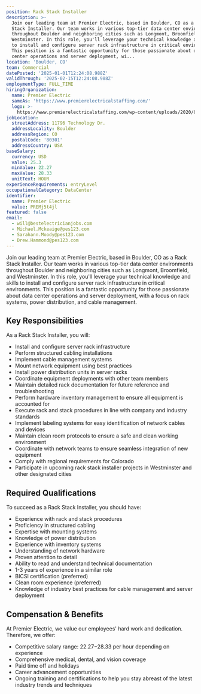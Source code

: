 ```yaml
---
position: Rack Stack Installer
description: >-
  Join our leading team at Premier Electric, based in Boulder, CO as a Rack
  Stack Installer. Our team works in various top-tier data center environments
  throughout Boulder and neighboring cities such as Longmont, Broomfield, and
  Westminster. In this role, you'll leverage your technical knowledge and skills
  to install and configure server rack infrastructure in critical environments.
  This position is a fantastic opportunity for those passionate about data
  center operations and server deployment, wi...
location: 'Boulder, CO'
team: Commercial
datePosted: '2025-01-01T12:24:08.988Z'
validThrough: '2025-02-15T12:24:08.988Z'
employmentType: FULL_TIME
hiringOrganization:
  name: Premier Electric
  sameAs: 'https://www.premierelectricalstaffing.com/'
  logo: >-
    https://www.premierelectricalstaffing.com/wp-content/uploads/2020/05/Premier-Electrical-Staffing-logo.png
jobLocation:
  streetAddress: 11796 Technology Dr.
  addressLocality: Boulder
  addressRegion: CO
  postalCode: '80301'
  addressCountry: USA
baseSalary:
  currency: USD
  value: 25.3
  minValue: 22.27
  maxValue: 28.33
  unitText: HOUR
experienceRequirements: entryLevel
occupationalCategory: DataCenter
identifier:
  name: Premier Electric
  value: PREMj5t4jl
featured: false
email:
  - will@bestelectricianjobs.com
  - Michael.Mckeaige@pes123.com
  - Sarahann.Moody@pes123.com
  - Drew.Hammond@pes123.com
---
```




Join our leading team at Premier Electric, based in Boulder, CO as a Rack Stack Installer. Our team works in various top-tier data center environments throughout Boulder and neighboring cities such as Longmont, Broomfield, and Westminster. In this role, you'll leverage your technical knowledge and skills to install and configure server rack infrastructure in critical environments. This position is a fantastic opportunity for those passionate about data center operations and server deployment, with a focus on rack systems, power distribution, and cable management. 

## Key Responsibilities
As a Rack Stack Installer, you will:

- Install and configure server rack infrastructure
- Perform structured cabling installations
- Implement cable management systems
- Mount network equipment using best practices
- Install power distribution units in server racks
- Coordinate equipment deployments with other team members
- Maintain detailed rack documentation for future reference and troubleshooting
- Perform hardware inventory management to ensure all equipment is accounted for
- Execute rack and stack procedures in line with company and industry standards
- Implement labeling systems for easy identification of network cables and devices
- Maintain clean room protocols to ensure a safe and clean working environment
- Coordinate with network teams to ensure seamless integration of new equipment
- Comply with regional requirements for Colorado
- Participate in upcoming rack stack installer projects in Westminster and other designated cities

## Required Qualifications
To succeed as a Rack Stack Installer, you should have:

- Experience with rack and stack procedures
- Proficiency in structured cabling
- Expertise with mounting systems
- Knowledge of power distribution
- Experience with inventory systems
- Understanding of network hardware
- Proven attention to detail
- Ability to read and understand technical documentation
- 1-3 years of experience in a similar role
- BICSI certification (preferred)
- Clean room experience (preferred)
- Knowledge of industry best practices for cable management and server deployment

## Compensation & Benefits
At Premier Electric, we value our employees' hard work and dedication. Therefore, we offer:
- Competitive salary range: $22.27-$28.33 per hour depending on experience
- Comprehensive medical, dental, and vision coverage
- Paid time off and holidays
- Career advancement opportunities
- Ongoing training and certifications to help you stay abreast of the latest industry trends and techniques
